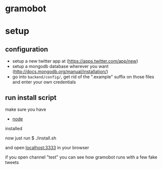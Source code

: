 gramobot
========

# setup

## configuration

- setup a new twitter app at (https://apps.twitter.com/app/new)
- setup a mongodb database wherever you want (http://docs.mongodb.org/manual/installation/)
- go into `backend/config/`, get rid of the ".example" suffix on those files and enter your own credentials
    
## run install script
    
make sure you have 
- [node](http://nodejs.org/)

installed
    
now just run
$   ./install.sh

and open [localhost:3333](http://localhost:3333/) in your browser

if you open channel "test" you can see how gramobot runs with a few fake tweets